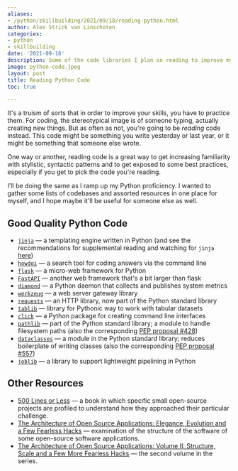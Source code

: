 ```yaml
---
aliases:
- /python/skillbuilding/2021/09/18/reading-python.html
author: Alex Strick van Linschoten
categories:
- python
- skillbuilding
date: '2021-09-18'
description: Some of the code libraries I plan on reading to improve my Pythonic style
image: python-code.jpeg
layout: post
title: Reading Python Code
toc: true

---
```


It's a truism of sorts that in order to improve your skills, you have to practice them. For coding, the stereotypical image is of someone typing, actually creating new things. But as often as not, you're going to be *reading* code instead. This code might be something you write yesterday or last year, or it might be something that someone else wrote.

One way or another, reading code is a great way to get increasing familiarity with stylistic, syntactic patterns and to get exposed to some best practices, especially if you get to pick the code you're reading.

I'll be doing the same as I ramp up my Python proficiency. I wanted to gather some lists of codebases and assorted resources in one place for myself, and I hope maybe it'll be useful for someone else as well.

## Good Quality Python Code

- [`jinja`](https://jinja.palletsprojects.com/en/3.0.x/) — a templating engine written in Python (and see the recommendations for supplemental reading and watching for `jinja` [here](https://death.andgravity.com/aosa))
- [`howdoi`](https://github.com/gleitz/howdoi) — a search tool for coding answers via the command line
- [`flask`](https://github.com/pallets/flask) — a micro-web framework for Python
- [`FastAPI`](https://fastapi.tiangolo.com) — another web framework that's a bit larger than flask
- [`diamond`](https://github.com/python-diamond/Diamond) — a Python daemon that collects and publishes system metrics
- [`werkzeug`](https://github.com/pallets/werkzeug) — a web server gateway library
- [`requests`](https://docs.python-requests.org/en/latest/) — an HTTP library, now part of the Python standard library
- [`tablib`](https://tablib.readthedocs.io/en/stable/) — library for Pythonic way to work with tabular datasets
- [`click`](https://click.palletsprojects.com/en/8.0.x/) — a Python package for creating command line interfaces
- [`pathlib`](https://docs.python.org/3/library/pathlib.html) — part of the Python standard library; a module to handle filesystem paths (also the corresponding [PEP proposal #428](https://www.python.org/dev/peps/pep-0428/))
- [`dataclasses`](https://docs.python.org/3/library/dataclasses.html) — a module in the Python standard library; reduces boilerplate of writing classes (also the corresponding [PEP proposal #557](https://www.python.org/dev/peps/pep-0557/))
- [`joblib`](https://joblib.readthedocs.io/en/latest/) — a library to support lightweight pipelining in Python

## Other Resources

- [500 Lines or Less](http://aosabook.org/en/index.html) — a book in which specific small open-source projects are profiled to understand how they approached their particular challenge.
- [The Architecture of Open Source Applications: Elegance, Evolution and a Few Fearless Hacks](http://aosabook.org/en/index.html) — examination of the structure of the software of some open-source software applications.
- [The Architecture of Open Source Applications: Volume II: Structure, Scale and a Few More Fearless Hacks](http://aosabook.org/en/index.html) — the second volume in the series.
